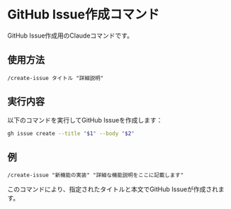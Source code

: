 # GitHub Issue作成コマンド

GitHub Issue作成用のClaudeコマンドです。

## 使用方法

```
/create-issue タイトル "詳細説明"
```

## 実行内容

以下のコマンドを実行してGitHub Issueを作成します：

```bash
gh issue create --title "$1" --body "$2"
```

## 例

```
/create-issue "新機能の実装" "詳細な機能説明をここに記載します"
```

このコマンドにより、指定されたタイトルと本文でGitHub Issueが作成されます。